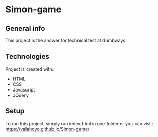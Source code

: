 # Simon-game
## General info
This project is the answer for technical test at dumbways.
	
## Technologies
Project is created with:
* HTML
* CSS
* Javascript
* JQuery
	
## Setup
To run this project, simply run index.html in one folder or you can visit: https://valahdyo.github.io/Simon-game/

